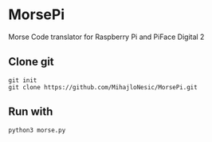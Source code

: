 # MorsePi
Morse Code translator for Raspberry Pi and PiFace Digital 2

## Clone git
`git init` <br />
`git clone https://github.com/MihajloNesic/MorsePi.git`

## Run with
`python3 morse.py`
